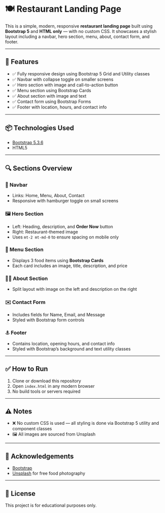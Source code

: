 # 🍽️ Restaurant Landing Page

This is a simple, modern, responsive **restaurant landing page** built using **Bootstrap 5** and **HTML only** — with no custom CSS. It showcases a stylish layout including a navbar, hero section, menu, about, contact form, and footer.

---

## 🚀 Features

- ✅ Fully responsive design using Bootstrap 5 Grid and Utility classes  
- ✅ Navbar with collapse toggle on smaller screens  
- ✅ Hero section with image and call-to-action button  
- ✅ Menu section using Bootstrap Cards  
- ✅ About section with image and text  
- ✅ Contact form using Bootstrap Forms  
- ✅ Footer with location, hours, and contact info  

---

## 📦 Technologies Used

- [Bootstrap 5.3.6](https://getbootstrap.com/)  
- HTML5  

---

## 🔍 Sections Overview

### 🔗 Navbar
- Links: Home, Menu, About, Contact  
- Responsive with hamburger toggle on small screens  

### 🖼️ Hero Section
- Left: Heading, description, and **Order Now** button  
- Right: Restaurant-themed image  
- Uses `mt-2 mt-md-0` to ensure spacing on mobile only  

### 🍔 Menu Section
- Displays 3 food items using **Bootstrap Cards**  
- Each card includes an image, title, description, and price  

### 👨‍🍳 About Section
- Split layout with image on the left and description on the right  

### ✉️ Contact Form
- Includes fields for Name, Email, and Message  
- Styled with Bootstrap form controls  

### ⚓ Footer
- Contains location, opening hours, and contact info  
- Styled with Bootstrap’s background and text utility classes  

---

## ✅ How to Run

1. Clone or download this repository  
2. Open `index.html` in any modern browser  
3. No build tools or servers required  

---

## ⚠️ Notes

- ❌ No custom CSS is used — all styling is done via Bootstrap 5 utility and component classes  
- 🖼️ All images are sourced from Unsplash  

---

## 🙌 Acknowledgements

- [Bootstrap](https://getbootstrap.com/)  
- [Unsplash](https://unsplash.com/) for free food photography  

---

## 📃 License

This project is for educational purposes only.
